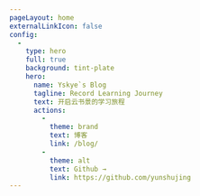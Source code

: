 ```yaml
---
pageLayout: home
externalLinkIcon: false
config:
  -
    type: hero
    full: true
    background: tint-plate
    hero:
      name: Yskye`s Blog
      tagline: Record Learning Journey
      text: 开启云书景的学习旅程
      actions:
        -
          theme: brand
          text: 博客
          link: /blog/
        -
          theme: alt
          text: Github →
          link: https://github.com/yunshujing
---
```


